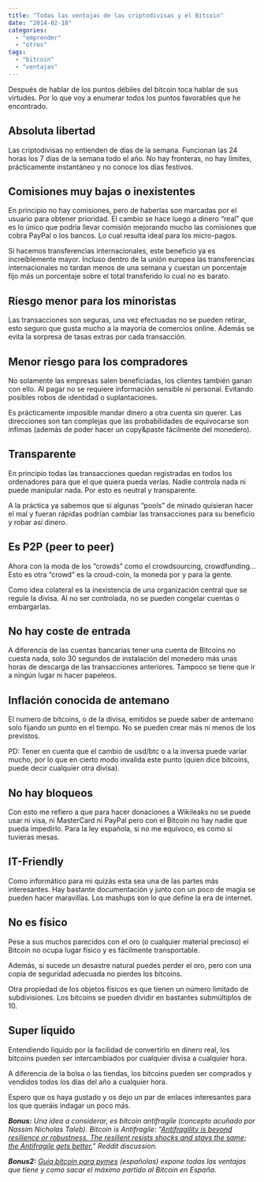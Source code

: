 ```yaml
---
title: "Todas las ventajas de las criptodivisas y el Bitcoin"
date: "2014-02-18"
categories: 
  - "emprender"
  - "otros"
tags: 
  - "bitcoin"
  - "ventajas"
---
```


Después de hablar de los puntos débiles del bitcoin toca hablar de sus virtudes. Por lo que voy a enumerar todos los puntos favorables que he encontrado.

## Absoluta libertad

Las criptodivisas no entienden de días de la semana. Funcionan las 24 horas los 7 días de la semana todo el año. No hay fronteras, no hay límites, prácticamente instantáneo y no conoce los días festivos.

## Comisiones muy bajas o inexistentes

En principio no hay comisiones, pero de haberlas son marcadas por el usuario para obtener prioridad. El cambio se hace luego a dinero “real” que es lo único que podría llevar comisión mejorando mucho las comisiones que cobra PayPal o los bancos. Lo cual resulta ideal para los micro-pagos.

Si hacemos transferencias internacionales, este beneficio ya es increíblemente mayor. Incluso dentro de la unión europea las transferencias internacionales no tardan menos de una semana y cuestan un porcentaje fijo más un porcentaje sobre el total transferido lo cual no es barato.

## Riesgo menor para los minoristas

Las transacciones son seguras, una vez efectuadas no se pueden retirar, esto seguro que gusta mucho a la mayoría de comercios online. Además se evita la sorpresa de tasas extras por cada transacción.

## Menor riesgo para los compradores

No solamente las empresas salen beneficiadas, los clientes también ganan con ello. Al pagar no se requiere información sensible ni personal. Evitando posibles robos de identidad o suplantaciones.

Es prácticamente imposible mandar dinero a otra cuenta sin querer. Las direcciones son tan complejas que las probabilidades de equivocarse son ínfimas (además de poder hacer un copy&paste fácilmente del monedero).

## Transparente

En principio todas las transacciones quedan registradas en todos los ordenadores para que el que quiera pueda verlas. Nadie controla nada ni puede manipular nada. Por esto es neutral y transparente.

A la práctica ya sabemos que si algunas “pools” de minado quisieran hacer el mal y fueran rápidas podrían cambiar las transacciones para su beneficio y robar así dinero.

## Es P2P (peer to peer)

Ahora con la moda de los “crowds” como el crowdsourcing, crowdfunding... Esto es otra “crowd” es la croud-coin, la moneda por y para la gente.

Como idea colateral es la inexistencia de una organización central que se regule la divisa. Al no ser controlada, no se pueden congelar cuentas o embargarlas.

## No hay coste de entrada

A diferencia de las cuentas bancarias tener una cuenta de Bitcoins no cuesta nada, solo 30 segundos de instalación del monedero más unas horas de descarga de las transacciones anteriores. Tampoco se tiene que ir a ningún lugar ni hacer papeleos.

## Inflación conocida de antemano

El numero de bitcoins, o de la divisa, emitidos se puede saber de antemano solo fijando un punto en el tiempo. No se pueden crear más ni menos de los previstos.

PD: Tener en cuenta que el cambio de usd/btc o a la inversa puede variar mucho, por lo que en cierto modo invalida este punto (quien dice bitcoins, puede decir cualquier otra divisa).

## No hay bloqueos

Con esto me refiero a que para hacer donaciones a Wikileaks no se puede usar ni visa, ni MasterCard ni PayPal pero con el Bitcoin no hay nadie que pueda impedirlo. Para la ley española, si no me equivoco, es como si tuvieras mesas.

## IT-Friendly

Como informático para mi quizás esta sea una de las partes más interesantes. Hay bastante documentación y junto con un poco de magia se pueden hacer maravillas. Los mashups son lo que define la era de internet.

## No es físico

Pese a sus muchos parecidos con el oro (o cualquier material precioso) el Bitcoin no ocupa lugar físico y es fácilmente transportable.

Además, si sucede un desastre natural puedes perder el oro, pero con una copia de seguridad adecuada no pierdes los bitcoins.

Otra propiedad de los objetos físicos es que tienen un número limitado de subdivisiones. Los bitcoins se pueden dividir en bastantes submúltiplos de 10.

## Super liquido

Entendiendo liquido por la facilidad de convertirlo en dinero real, los bitcoins pueden ser intercambiados por cualquier divisa a cualquier hora.

A diferencia de la bolsa o las tiendas, los bitcoins pueden ser comprados y vendidos todos los días del año a cualquier hora.

Espero que os haya gustado y os dejo un par de enlaces interesantes para los que queráis indagar un poco más.

_**Bonus:** Una idea a considerar, es bitcoin antifragile (concepto acuñado por Nassim Nicholas Taleb). Bitcoin is Antifragile: “[Antifragility is beyond resilience or robustness. The resilient resists shocks and stays the same; the Antifragile gets better.](http://www.reddit.com/r/Bitcoin/comments/1xlq2r/bitcoin_is_antifragile_antifragility_is_beyond/)” Reddit discussion._

_**Bonus2:** [Guia bitcoin para pymes](https://docs.google.com/file/d/0B27YVH5m2LsFS0laUkR6N3BsSHM/edit) (españolas) expone todas las ventajas que tiene y como sacar el máximo partido al Bitcoin en España._
